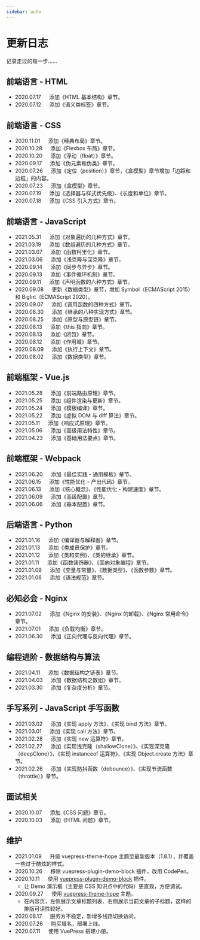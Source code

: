 ```yaml
---
sidebar: auto
---
```


# 更新日志

记录走过的每一步……

## 前端语言 - HTML

* 2020.07.17 &emsp; 添加《HTML 基本结构》章节。
* 2020.07.12 &emsp; 添加《语义类标签》章节。

## 前端语言 - CSS

* 2020.11.01 &emsp; 添加《经典布局》章节。
* 2020.10.28 &emsp; 添加《Flexbox 布局》章节。
* 2020.10.20 &emsp; 添加《浮动（float）》章节。
* 2020.09.17 &emsp; 添加《伪元素和伪类》章节。
* 2020.07.26 &emsp; 添加《定位（position）》章节，《盒模型》章节增加「边距和边框」的内容。
* 2020.07.23 &emsp; 添加《盒模型》章节。
* 2020.07.19 &emsp; 添加《选择器与样式优先级》、《长度和单位》章节。
* 2020.07.18 &emsp; 添加《CSS 引入方式》章节。

## 前端语言 - JavaScript

* 2021.05.31 &emsp; 添加《对象遍历的几种方式》章节。
* 2021.03.19 &emsp; 添加《数组遍历的几种方式》章节。
* 2021.03.07 &emsp; 添加《函数柯里化》章节。
* 2021.03.06 &emsp; 添加《浅克隆与深克隆》章节。
* 2020.09.14 &emsp; 添加《同步与异步》章节。
* 2020.09.13 &emsp; 添加《事件循环机制》章节。
* 2020.09.11 &emsp; 添加《声明函数的六种方式》章节。
* 2020.09.08 &emsp; 更新《数据类型》章节，增加 Symbol（ECMAScript 2015）和 BigInt（ECMAScript 2020）。
* 2020.09.07 &emsp; 添加《调用函数的四种方式》章节。
* 2020.08.30 &emsp; 添加《继承的八种实现方式》章节。
* 2020.08.25 &emsp; 添加《原型与原型链》章节。
* 2020.08.13 &emsp; 添加《this 指向》章节。
* 2020.08.13 &emsp; 添加《闭包》章节。
* 2020.08.12 &emsp; 添加《作用域》章节。
* 2020.08.09 &emsp; 添加《执行上下文》章节。
* 2020.08.02 &emsp; 添加《数据类型》章节。

## 前端框架 - Vue.js

* 2021.05.28 &emsp; 添加《前端路由原理》章节。
* 2021.05.25 &emsp; 添加《组件渲染与更新》章节。
* 2021.05.24 &emsp; 添加《模板编译》章节。
* 2021.05.22 &emsp; 添加《虚拟 DOM 与 diff 算法》章节。
* 2021.05.11 &emsp; 添加《响应式原理》章节。
* 2021.05.06 &emsp; 添加《高级用法特性》章节。
* 2021.04.23 &emsp; 添加《基础用法要点》章节。

## 前端框架 - Webpack

* 2021.06.20 &emsp; 添加《最佳实践 - 通用模板》章节。
* 2021.06.15 &emsp; 添加《性能优化 - 产出代码》章节。
* 2021.06.13 &emsp; 添加《核心概念》、《性能优化 - 构建速度》章节。
* 2021.06.09 &emsp; 添加《高级配置》章节。
* 2021.06.06 &emsp; 添加《基本配置》章节。

## 后端语言 - Python

* 2021.01.16 &emsp; 添加《编译器与解释器》章节。
* 2021.01.13 &emsp; 添加《类成员保护》章节。
* 2021.01.12 &emsp; 添加《类和实例》、《类的继承》章节。
* 2021.01.11 &emsp; 添加《函数装饰器》、《面向对象编程》章节。
* 2021.01.09 &emsp; 添加《变量与常量》、《数据类型》、《函数参数》章节。
* 2021.01.06 &emsp; 添加《语法规范》章节。

## 必知必会 - Nginx

* 2021.07.02 &emsp; 添加《Nginx 的安装》、《Nginx 的卸载》、《Nginx 常用命令》章节。
* 2021.07.01 &emsp; 添加《负载均衡》章节。
* 2021.06.30 &emsp; 添加《正向代理与反向代理》章节。

## 编程进阶 - 数据结构与算法

* 2021.04.11 &emsp; 添加《数据结构之链表》章节。
* 2021.04.03 &emsp; 添加《数据结构之数组》章节。
* 2021.03.30 &emsp; 添加《复杂度分析》章节。

## 手写系列 - JavaScript 手写函数

* 2021.03.02 &emsp; 添加《实现 apply 方法》、《实现 bind 方法》章节。
* 2021.03.01 &emsp; 添加《实现 call 方法》章节。
* 2021.02.28 &emsp; 添加《实现 new 运算符》章节。
* 2021.02.27 &emsp; 添加《实现浅克隆（shallowClone）》、《实现深克隆（deepClone）》、《实现 instanceof 运算符》、《实现 Object.create 方法》章节。
* 2021.02.26 &emsp; 添加《实现防抖函数（debounce）》、《实现节流函数（throttle）》章节。

## 面试相关

* 2020.10.07 &emsp; 添加《CSS 问题》章节。
* 2020.10.03 &emsp; 添加《HTML 问题》章节。

## 维护

* 2021.01.09 &emsp; 升级 vuepress-theme-hope 主题至最新版本（1.8.1），并覆盖一些过于酷炫的样式。
* 2020.10.26 &emsp; 移除 vuepress-plugin-demo-block 插件，改用 CodePen。
* 2020.10.11 &emsp; 使用 [vuepress-plugin-demo-block](https://daxigua.me/vuepress-plugin-demo-block/zh/ "vuepress-plugin-demo-block") 插件。
  * 让 Demo 演示框（主要是 CSS 知识点中的代码）更直观，方便调试。
* 2020.09.27 &emsp; 使用 [vuepress-theme-hope](https://vuepress-theme.mrhope.site/ "vuepress-theme-hope") 主题。
  * 在内容页，左侧展示文章标题列表、右侧展示当前文章的子标题，这样的排版可读性较好。
* 2020.08.17 &emsp; 服务方不稳定，新增多线路切换访问。
* 2020.07.26 &emsp; 购买域名，部署上线。
* 2020.07.11 &emsp; 使用 VuePress 搭建小册。
